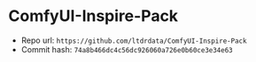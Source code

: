 # ComfyUI-Inspire-Pack
- Repo url: `https://github.com/ltdrdata/ComfyUI-Inspire-Pack`
- Commit hash: `74a8b466dc4c56dc926060a726e0b60ce3e34e63`